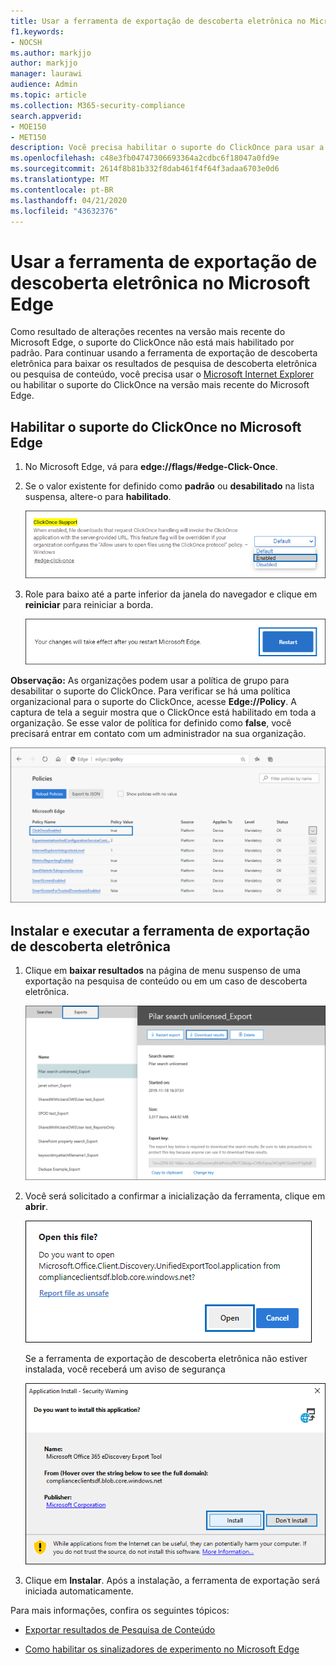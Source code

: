 ```yaml
---
title: Usar a ferramenta de exportação de descoberta eletrônica no Microsoft Edge
f1.keywords:
- NOCSH
ms.author: markjjo
author: markjjo
manager: laurawi
audience: Admin
ms.topic: article
ms.collection: M365-security-compliance
search.appverid:
- MOE150
- MET150
description: Você precisa habilitar o suporte do ClickOnce para usar a versão mais recente do Microsoft Edge para baixar os resultados da pesquisa da pesquisa de conteúdo e da descoberta eletrônica no centro de segurança e conformidade.
ms.openlocfilehash: c48e3fb04747306693364a2cdbc6f18047a0fd9e
ms.sourcegitcommit: 2614f8b81b332f8dab461f4f64f3adaa6703e0d6
ms.translationtype: MT
ms.contentlocale: pt-BR
ms.lasthandoff: 04/21/2020
ms.locfileid: "43632376"
---
```

# <a name="use-the-ediscovery-export-tool-in-microsoft-edge"></a>Usar a ferramenta de exportação de descoberta eletrônica no Microsoft Edge

Como resultado de alterações recentes na versão mais recente do Microsoft Edge, o suporte do ClickOnce não está mais habilitado por padrão. Para continuar usando a ferramenta de exportação de descoberta eletrônica para baixar os resultados de pesquisa de descoberta eletrônica ou pesquisa de conteúdo, você precisa usar o [Microsoft Internet Explorer](https://support.microsoft.com/help/17621/internet-explorer-downloads) ou habilitar o suporte do ClickOnce na versão mais recente do Microsoft Edge.

## <a name="enable-clickonce-support-in-microsoft-edge"></a>Habilitar o suporte do ClickOnce no Microsoft Edge

1. No Microsoft Edge, vá para **edge://flags/#edge-Click-Once**.

2. Se o valor existente for definido como **padrão** ou **desabilitado** na lista suspensa, altere-o para **habilitado**.

   ![](../media/ClickOnceimage1.png)

3. Role para baixo até a parte inferior da janela do navegador e clique em **reiniciar** para reiniciar a borda.

   ![](../media/ClickOnceimage2.png)

**Observação:** As organizações podem usar a política de grupo para desabilitar o suporte do ClickOnce. Para verificar se há uma política organizacional para o suporte do ClickOnce, acesse **Edge://Policy**. A captura de tela a seguir mostra que o ClickOnce está habilitado em toda a organização. Se esse valor de política for definido como **false**, você precisará entrar em contato com um administrador na sua organização.

![](../media/ClickOnceimage3.png)

## <a name="install-and-run-the-ediscovery-export-tool"></a>Instalar e executar a ferramenta de exportação de descoberta eletrônica

1. Clique em **baixar resultados** na página de menu suspenso de uma exportação na pesquisa de conteúdo ou em um caso de descoberta eletrônica.

   ![Clique em baixar resultados na página do menu de atalho para baixar os resultados da pesquisa](../media/ClickOnceExport1.png)

2. Você será solicitado a confirmar a inicialização da ferramenta, clique em **abrir**.

   ![Clique em abrir para iniciar a ferramenta de exportação de descoberta eletrônica](../media/ClickOnceimage4.png)

   Se a ferramenta de exportação de descoberta eletrônica não estiver instalada, você receberá um aviso de segurança 

   ![Clique em instalar para instalar a ferramenta de exportação de descoberta eletrônica](../media/ClickOnceimage5.png)

3. Clique em **Instalar**. Após a instalação, a ferramenta de exportação será iniciada automaticamente.

Para mais informações, confira os seguintes tópicos:

- [Exportar resultados de Pesquisa de Conteúdo](export-search-results.md)

- [Como habilitar os sinalizadores de experimento no Microsoft Edge](https://microsoftedgesupport.microsoft.com/hc/articles/360034075294-How-to-enable-experiment-flags-in-Microsoft-Edge-Insider-channels)
